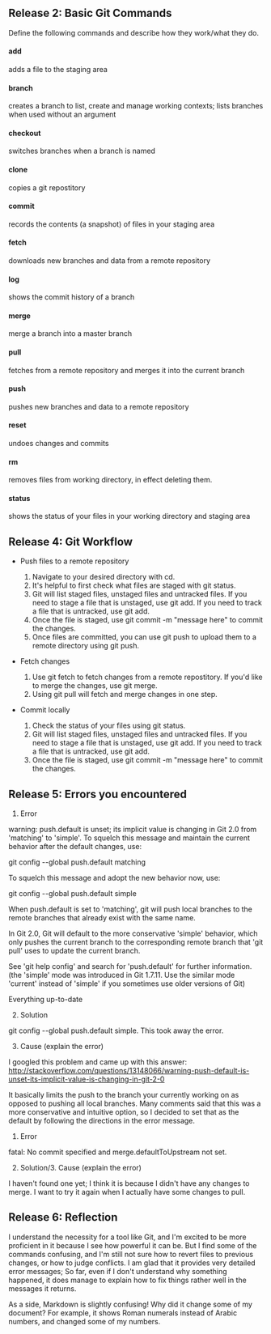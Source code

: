 ## Release 2: Basic Git Commands
Define the following commands and describe how they work/what they do.  


#### add
adds a file to the staging area

#### branch
creates a branch to list, create and manage working contexts; lists branches when used without an argument

#### checkout
switches branches when a branch is named

#### clone
copies a git repostitory 

#### commit
records the contents (a snapshot) of files in your staging area

#### fetch
downloads new branches and data from a remote repository

#### log
shows the commit history of a branch

#### merge
merge a branch into a master branch

#### pull
fetches from a remote repository and merges it into the current branch

#### push
pushes new branches and data to a remote repository

#### reset
undoes changes and commits

#### rm
removes files from working directory, in effect deleting them.  

#### status
shows the status of your files in your working directory and staging area


## Release 4: Git Workflow

- Push files to a remote repository
	1.  Navigate to your desired directory with cd.  
	2.  It's helpful to first check what files are staged with git status.  
	3.  Git will list staged files, unstaged files and untracked files.  If you need to stage a file that is unstaged, use git add.  If you need to track a file that is untracked, use git add.  
	4.  Once the file is staged, use git commit -m "message here" to commit the changes.  
	5.  Once files are committed, you can use git push to upload them to a remote directory using git push.

- Fetch changes
	1.  Use git fetch to fetch changes from a remote repostitory.  If you'd like to merge the changes, use git merge.
	2.  Using git pull will fetch and merge changes in one step.  

- Commit locally
	1.  Check the status of your files using git status.  
	2.  Git will list staged files, unstaged files and untracked files.  If you need to stage a file that is unstaged, use git add.  If you need to track a file that is untracked, use git add.  
	3.  Once the file is staged, use git commit -m "message here" to commit the changes.  

## Release 5: Errors you encountered
1. Error

warning: push.default is unset; its implicit value is changing in
Git 2.0 from 'matching' to 'simple'. To squelch this message
and maintain the current behavior after the default changes, use:

  git config --global push.default matching

To squelch this message and adopt the new behavior now, use:

  git config --global push.default simple

When push.default is set to 'matching', git will push local branches
to the remote branches that already exist with the same name.

In Git 2.0, Git will default to the more conservative 'simple'
behavior, which only pushes the current branch to the corresponding
remote branch that 'git pull' uses to update the current branch.

See 'git help config' and search for 'push.default' for further information.
(the 'simple' mode was introduced in Git 1.7.11. Use the similar mode
'current' instead of 'simple' if you sometimes use older versions of Git)

Everything up-to-date

2. Solution

git config --global push.default simple.  This took away the error.  

3. Cause (explain the error)

I googled this problem and came up with this answer:  http://stackoverflow.com/questions/13148066/warning-push-default-is-unset-its-implicit-value-is-changing-in-git-2-0

It basically limits the push to the branch your currently working on as opposed to pushing all local branches.  Many comments said that this was a more conservative and intuitive option, so I decided to set that as the default by following the directions in the error message.  

1. Error 

fatal: No commit specified and merge.defaultToUpstream not set.

2. Solution/3. Cause (explain the error)

I haven't found one yet;  I think it is because I didn't have any changes to merge.  I want to try it again when I actually have some changes to pull.  


## Release 6: Reflection

I understand the necessity for a tool like Git, and I'm excited to be more proficient in it because I see how powerful it can be.  But I find some of the commands confusing, and I'm still not sure how to revert files to previous changes, or how to judge conflicts.  I am glad that it provides very detailed error messages;  So far, even if I don't understand why something happened, it does manage to explain how to fix things rather well in the messages it returns.  

As a side, Markdown is slightly confusing!  Why did it change some of my document?  For example, it shows Roman numerals instead of Arabic numbers, and changed some of my numbers.
